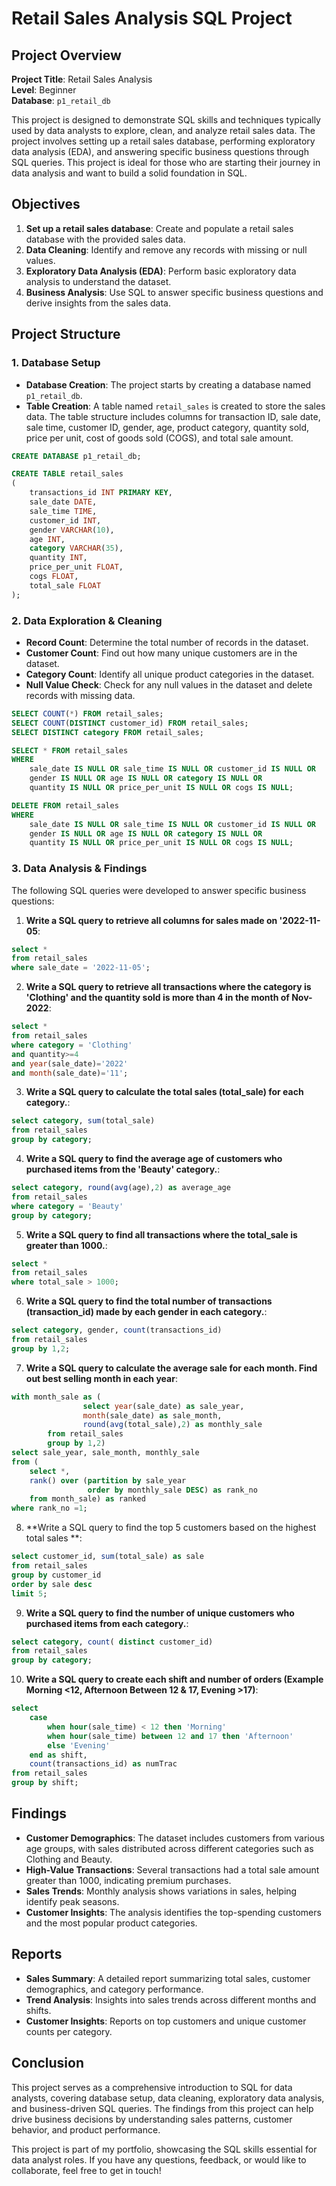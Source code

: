 # Retail Sales Analysis SQL Project

## Project Overview

**Project Title**: Retail Sales Analysis  
**Level**: Beginner  
**Database**: `p1_retail_db`

This project is designed to demonstrate SQL skills and techniques typically used by data analysts to explore, clean, and analyze retail sales data. The project involves setting up a retail sales database, performing exploratory data analysis (EDA), and answering specific business questions through SQL queries. This project is ideal for those who are starting their journey in data analysis and want to build a solid foundation in SQL.

## Objectives

1. **Set up a retail sales database**: Create and populate a retail sales database with the provided sales data.
2. **Data Cleaning**: Identify and remove any records with missing or null values.
3. **Exploratory Data Analysis (EDA)**: Perform basic exploratory data analysis to understand the dataset.
4. **Business Analysis**: Use SQL to answer specific business questions and derive insights from the sales data.

## Project Structure

### 1. Database Setup

- **Database Creation**: The project starts by creating a database named `p1_retail_db`.
- **Table Creation**: A table named `retail_sales` is created to store the sales data. The table structure includes columns for transaction ID, sale date, sale time, customer ID, gender, age, product category, quantity sold, price per unit, cost of goods sold (COGS), and total sale amount.

```sql
CREATE DATABASE p1_retail_db;

CREATE TABLE retail_sales
(
    transactions_id INT PRIMARY KEY,
    sale_date DATE,	
    sale_time TIME,
    customer_id INT,	
    gender VARCHAR(10),
    age INT,
    category VARCHAR(35),
    quantity INT,
    price_per_unit FLOAT,	
    cogs FLOAT,
    total_sale FLOAT
);
```

### 2. Data Exploration & Cleaning

- **Record Count**: Determine the total number of records in the dataset.
- **Customer Count**: Find out how many unique customers are in the dataset.
- **Category Count**: Identify all unique product categories in the dataset.
- **Null Value Check**: Check for any null values in the dataset and delete records with missing data.

```sql
SELECT COUNT(*) FROM retail_sales;
SELECT COUNT(DISTINCT customer_id) FROM retail_sales;
SELECT DISTINCT category FROM retail_sales;

SELECT * FROM retail_sales
WHERE 
    sale_date IS NULL OR sale_time IS NULL OR customer_id IS NULL OR 
    gender IS NULL OR age IS NULL OR category IS NULL OR 
    quantity IS NULL OR price_per_unit IS NULL OR cogs IS NULL;

DELETE FROM retail_sales
WHERE 
    sale_date IS NULL OR sale_time IS NULL OR customer_id IS NULL OR 
    gender IS NULL OR age IS NULL OR category IS NULL OR 
    quantity IS NULL OR price_per_unit IS NULL OR cogs IS NULL;
```

### 3. Data Analysis & Findings

The following SQL queries were developed to answer specific business questions:

1. **Write a SQL query to retrieve all columns for sales made on '2022-11-05**:
```sql
select *
from retail_sales
where sale_date = '2022-11-05';
```

2. **Write a SQL query to retrieve all transactions where the category is 'Clothing' and the quantity sold is more than 4 in the month of Nov-2022**:
```sql
select * 
from retail_sales
where category = 'Clothing' 
and quantity>=4 
and year(sale_date)='2022'
and month(sale_date)='11';
```

3. **Write a SQL query to calculate the total sales (total_sale) for each category.**:
```sql
select category, sum(total_sale) 
from retail_sales
group by category;
```

4. **Write a SQL query to find the average age of customers who purchased items from the 'Beauty' category.**:
```sql
select category, round(avg(age),2) as average_age
from retail_sales
where category = 'Beauty'
group by category;
```

5. **Write a SQL query to find all transactions where the total_sale is greater than 1000.**:
```sql
select *
from retail_sales 
where total_sale > 1000;
```

6. **Write a SQL query to find the total number of transactions (transaction_id) made by each gender in each category.**:
```sql
select category, gender, count(transactions_id) 
from retail_sales 
group by 1,2;
```

7. **Write a SQL query to calculate the average sale for each month. Find out best selling month in each year**:
```sql
with month_sale as (
				select year(sale_date) as sale_year,
				month(sale_date) as sale_month,
				round(avg(total_sale),2) as monthly_sale
		from retail_sales
		group by 1,2)
select sale_year, sale_month, monthly_sale
from (
	select *, 
    rank() over (partition by sale_year 
				 order by monthly_sale DESC) as rank_no
	from month_sale) as ranked
where rank_no =1;
```

8. **Write a SQL query to find the top 5 customers based on the highest total sales **:
```sql
select customer_id, sum(total_sale) as sale
from retail_sales 
group by customer_id
order by sale desc
limit 5;
```

9. **Write a SQL query to find the number of unique customers who purchased items from each category.**:
```sql
select category, count( distinct customer_id)
from retail_sales
group by category;
```

10. **Write a SQL query to create each shift and number of orders (Example Morning <12, Afternoon Between 12 & 17, Evening >17)**:
```sql
select 
	case 
		when hour(sale_time) < 12 then 'Morning'
        when hour(sale_time) between 12 and 17 then 'Afternoon'
        else 'Evening'
	end as shift,
    count(transactions_id) as numTrac
from retail_sales
group by shift;
```

## Findings

- **Customer Demographics**: The dataset includes customers from various age groups, with sales distributed across different categories such as Clothing and Beauty.
- **High-Value Transactions**: Several transactions had a total sale amount greater than 1000, indicating premium purchases.
- **Sales Trends**: Monthly analysis shows variations in sales, helping identify peak seasons.
- **Customer Insights**: The analysis identifies the top-spending customers and the most popular product categories.

## Reports

- **Sales Summary**: A detailed report summarizing total sales, customer demographics, and category performance.
- **Trend Analysis**: Insights into sales trends across different months and shifts.
- **Customer Insights**: Reports on top customers and unique customer counts per category.

## Conclusion

This project serves as a comprehensive introduction to SQL for data analysts, covering database setup, data cleaning, exploratory data analysis, and business-driven SQL queries. The findings from this project can help drive business decisions by understanding sales patterns, customer behavior, and product performance.

This project is part of my portfolio, showcasing the SQL skills essential for data analyst roles. If you have any questions, feedback, or would like to collaborate, feel free to get in touch!
